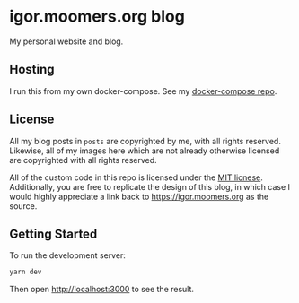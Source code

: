 # igor.moomers.org blog

My personal website and blog.

## Hosting

I run this from my own docker-compose.
See my [docker-compose repo](https://github.com/igor47/services).

## License

All my blog posts in `posts` are copyrighted by me, with all rights reserved.
Likewise, all of my images here which are not already otherwise licensed are copyrighted with all rights reserved.

All of the custom code in this repo is licensed under the [MIT licnese](https://mit-license.org/).
Additionally, you are free to replicate the design of this blog, in which case I would highly appreciate a link back to https://igor.moomers.org as the source.

## Getting Started

To run the development server:

```bash
yarn dev
```

Then open [http://localhost:3000](http://localhost:3000) to see the result.
